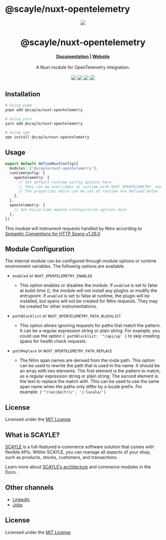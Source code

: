 # @scayle/nuxt-opentelemetry

<div align="center">
  <img src="https://cdn-prod.scayle.com/public/media/general/SCAYLE-Commerce-Engine-header.png" />
</div>

<div align="center">
  <h1>@scayle/nuxt-opentelemetry</h1>
</div>

<div align="center">
  <h4><a href="https://scayle.dev/en/storefront-guide/developer-guide/integrations/open-telemetry">Documentation</a> | <a href="https://www.scayle.com/">Website</a></h4>
</div>

<div align="center">
  A Nuxt module for OpenTelemetry integration.
</div>
<br/>
<div align="center">
  <a href="https://www.npmjs.com/package/@scayle/nuxt-opentelemetry"><img src="https://img.shields.io/npm/v/@scayle/nuxt-opentelemetry/latest.svg?style=flat&colorB=007ec6" /></a>
  <a href="https://www.npmjs.com/package/@scayle/nuxt-opentelemetry"><img src="https://img.shields.io/npm/dm/@scayle/nuxt-opentelemetry.svg?style=flat&colorB=007ec6" /></a>
  <a href="https://www.npmjs.com/package/@scayle/nuxt-opentelemetry"><img src="https://img.shields.io/badge/license-MIT-blue.svg" /></a>
  <a href="https://nuxt.com"><img src="https://img.shields.io/badge/Nuxt-18181B?logo=nuxt.js" /></a>
</div>

## Installation

```bash
# Using pnpm
pnpm add @scayle/nuxt-opentelemetry

# Using yarn
yarn add @scayle/nuxt-opentelemetry

# Using npm
npm install @scayle/nuxt-opentelemetry
```

## Usage

```ts
export default defineNuxtConfig({
  modules: ['@scayle/nuxt-opentelemetry'],
  runtimeConfig: {
    opentelemetry: {
      // Set default runtime config options here.
      // They can be overridden at runtime with NUXT_OPENTELEMETRY_ environment variables
      // The properties which can be set at runtime are defined below
    },
  },
  opentelemetry: {
    // Set build-time module configuration options here
  },
})
```

This module will instrument requests handled by Nitro according to [Semantic Conventions for HTTP Spans v1.26.0](https://github.com/open-telemetry/semantic-conventions/blob/v1.26.0/docs/http/http-spans.md#http-server)

## Module Configuration

The internal module can be configured through module options or runtime environment variables. The following options are available.

- `enabled` or `NUXT_OPENTELEMETRY_ENABLED`
  - This option enables or disables the module.
    If `enabled` is set to false at build-time (), the module will not install any plugins or modify the entrypoint.
    If `enabled` is set to false at runtime, the plugin will be installed, but spans will not be created for Nitro requests. They may be created for other instrumentations.

- `pathBlocklist` or `NUXT_OPENTELEMETRY_PATH_BLOCKLIST`
  - This option allows ignoring requests for paths that match the pattern.
    It can be a regular expression string or plain string. For example,
    you could use the option `{ pathBlocklist: '^/api/up' }` to skip creating spans for health check requests.

- `pathReplace` or `NUXT_OPENTELEMETRY_PATH_REPLACE`
  - The Nitro span names are derived from the route path.
    This option can be used to rewrite the path that is used in the name.
    It should be an array with two elements.
    The first element is the pattern to match, as a regular expression string or plain string.
    The second element is the text to replace the match with.
    This can be used to use the same span name when the paths only differ by a locale prefix.
    For example: `['^/(en|de|fr)/', '/:locale/']`

## License

Licensed under the [MIT License](https://opensource.org/license/mit/)

## What is SCAYLE?

[SCAYLE](https://scayle.com) is a full-featured e-commerce software solution that comes with flexible APIs.
Within SCAYLE, you can manage all aspects of your shop, such as products, stocks, customers, and transactions.

Learn more about [SCAYLE’s architecture](https://scayle.dev/en/getting-started) and commerce modules in the Docs.

## Other channels

- [LinkedIn](https://www.linkedin.com/company/scaylecommerce/)
- [Jobs](https://careers.smartrecruiters.com/ABOUTYOUGmbH/scayle)

<!-- Badges -->

[npm-version-src]: https://img.shields.io/npm/v/@scayle/nuxt-opentelemetry/latest.svg?style=flat&colorA=18181B&colorB=28CF8D
[npm-version-href]: https://npmjs.com/package/@scayle/nuxt-opentelemetry
[npm-downloads-src]: https://img.shields.io/npm/dm/@scayle/nuxt-opentelemetry.svg?style=flat&colorA=18181B&colorB=28CF8D
[npm-downloads-href]: https://npmjs.com/package/@scayle/nuxt-opentelemetry
[license-src]: https://img.shields.io/npm/l/@scayle/nuxt-opentelemetry.svg?style=flat&colorA=18181B&colorB=28CF8D
[license-href]: https://npmjs.com/package/@scayle/nuxt-opentelemetry

## License

Licensed under the [MIT License](https://opensource.org/license/mit/)

